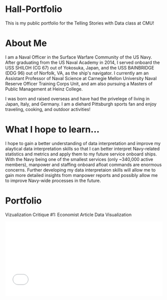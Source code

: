 # Hall-Portfolio
This is my public portfolio for the Telling Stories with Data class at CMU!

# About Me
I am a Naval Officer in the Surface Warfare Community of the US Navy. After graduating from the US Naval Academy in 2014, I served onboard the USS SHILOH (CG 67) out of Yokosuka, Japan, and the USS BAINBRIDGE (DDG 96) out of Norfolk, VA, as the ship's navigator. I currently am an Assistant Professor of Naval Science at Carnegie Mellon University Naval Reserve Officer Training Corps Unit, and am also pursuing a Masters of Public Management at Heinz College.

I was born and raised overseas and have had the privelege of living in Japan, Italy, and Germany. I am a diehard Pittsburgh sports fan and enjoy traveling, cooking, and outdoor activities!

# What I hope to learn...
I hope to gain a better understanding of data interpretation and improve my alaytical data interpretation skills so that I can better interpret Navy-related statistics and metrics and apply them to my future service onboard ships. With the Navy being one of the smallest services (only ~340,000 active members), manpower and staffing onboard afloat commands are enormous concerns. Further developing my data interpretaion skills will allow me to gain more detailed insights from manpower reports and possibly allow me to improve Navy-wide processes in the future.

# Portfolio
Vizualization Critique #1: Economist Article Data Visualization
<iframe title="Likes per Facebook Post" aria-label="Bar Chart" id="datawrapper-chart-Ej8eo" src="//datawrapper.dwcdn.net/Ej8eo/1/" scrolling="no" frameborder="0" style="width: 0; min-width: 100% !important; border: none;" height="238"></iframe><script type="text/javascript">!function(){"use strict";window.addEventListener("message",function(a){if(void 0!==a.data["datawrapper-height"])for(var e in a.data["datawrapper-height"]){var t=document.getElementById("datawrapper-chart-"+e)||document.querySelector("iframe[src*='"+e+"']");t&&(t.style.height=a.data["datawrapper-height"][e]+"px")}})}();</script>
